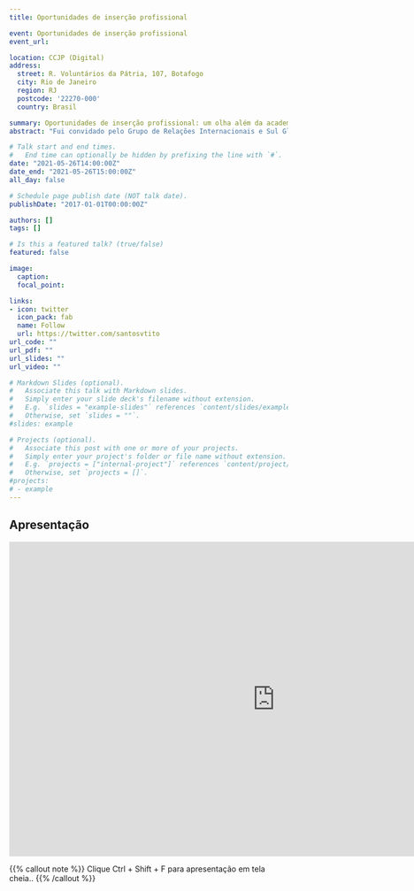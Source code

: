 ```yaml
---
title: Oportunidades de inserção profissional

event: Oportunidades de inserção profissional
event_url: 

location: CCJP (Digital)
address:
  street: R. Voluntários da Pátria, 107, Botafogo
  city: Rio de Janeiro
  region: RJ
  postcode: '22270-000'
  country: Brasil

summary: Oportunidades de inserção profissional: um olha além da academia.
abstract: "Fui convidado pelo Grupo de Relações Internacionais e Sul Global para falar sobre Dados e Consultoria e Aproveitarei a oportunidade para tratar resumidamente do vem sendo chamado de Ciências Sociais Computacionais com foco em Análise de Redes aplicada ao mercado. Trarei exemplos de aplicações analíticas voltadas à área de Relações Governamentais (mas não só)."

# Talk start and end times.
#   End time can optionally be hidden by prefixing the line with `#`.
date: "2021-05-26T14:00:00Z"
date_end: "2021-05-26T15:00:00Z"
all_day: false

# Schedule page publish date (NOT talk date).
publishDate: "2017-01-01T00:00:00Z"

authors: []
tags: []

# Is this a featured talk? (true/false)
featured: false

image:
  caption:
  focal_point:

links:
- icon: twitter
  icon_pack: fab
  name: Follow
  url: https://twitter.com/santosvtito
url_code: ""
url_pdf: ""
url_slides: ""
url_video: ""

# Markdown Slides (optional).
#   Associate this talk with Markdown slides.
#   Simply enter your slide deck's filename without extension.
#   E.g. `slides = "example-slides"` references `content/slides/example-slides.md`.
#   Otherwise, set `slides = ""`.
#slides: example

# Projects (optional).
#   Associate this post with one or more of your projects.
#   Simply enter your project's folder or file name without extension.
#   E.g. `projects = ["internal-project"]` references `content/project/deep-learning/index.md`.
#   Otherwise, set `projects = []`.
#projects:
# - example
---
```


## Apresentação


<iframe src="https://docs.google.com/presentation/d/e/2PACX-1vQWG5I__PnyTcuGRDgNvNflgVMaGZD3FgkwrZWBw8XkbBY1ZN7SlPDQYnuYVqMvV9HF8nxz2QfU1r0O/embed?start=false&loop=false&delayms=3000" frameborder="0" width="960" height="569" allowfullscreen="true" mozallowfullscreen="true" webkitallowfullscreen="true"></iframe>


{{% callout note %}}
Clique Ctrl + Shift + F para apresentação em tela cheia..
{{% /callout %}}


